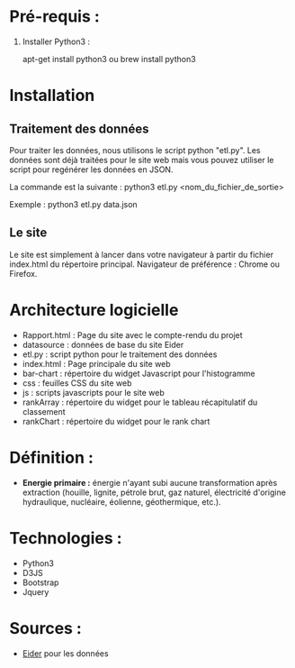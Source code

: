 # Pré-requis :
1. Installer Python3 :

	apt-get install python3
    ou
	brew install python3
	
# Installation
## Traitement des données
Pour traiter les données, nous utilisons le script python "etl.py". Les données sont déjà traitées pour le site web mais vous pouvez utiliser le script pour regénérer les données en JSON.

La commande est la suivante : 
	python3 etl.py \<nom_du_fichier_de_sortie>
	
Exemple : 
	python3 etl.py data.json
	
## Le site
Le site est simplement à lancer dans votre navigateur à partir du fichier index.html du répertoire principal. 
Navigateur de préférence : Chrome ou Firefox.
	
# Architecture logicielle
- Rapport.html : Page du site avec le compte-rendu du projet
- datasource : données de base du site Eider
- etl.py : script python pour le traitement des données
- index.html : Page principale du site web
- bar-chart : répertoire du widget Javascript pour l'histogramme
- css : feuilles CSS du site web
- js : scripts javascripts pour le site web
- rankArray : répertoire du widget pour le tableau récapitulatif du classement
- rankChart : répertoire du widget pour le rank chart
  

# Définition : 
- **Energie primaire :** énergie n'ayant subi aucune transformation après extraction 
    (houille, lignite, pétrole brut, gaz naturel, électricité d'origine hydraulique, 
    nucléaire, éolienne, géothermique, etc.). 

# Technologies : 
- Python3
- D3JS
- Bootstrap
- Jquery

# Sources : 
- [Eider](http://www.stats.environnement.developpement-durable.gouv.fr/Eider/series.do#) pour les données
